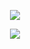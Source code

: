 <p align="center">
  <img src="https://cdn.discordapp.com/attachments/842398436766908436/877292205511942184/inosuke.gif">
</p>

<p align="center">
  <img src="https://github-readme-stats.vercel.app/api/?username=xhfw&title_color=4F8CC9&text_color=9f9f9f&show_icons=true&bg_color=00000000&hide_border=true&        icon_color=4F8CC9&hide_title=true" />
</p>
